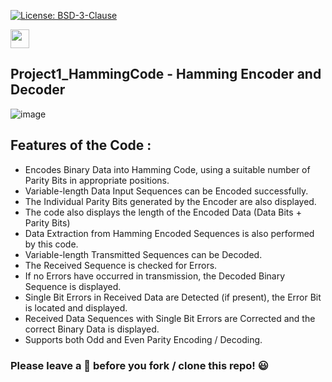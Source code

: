 [![License: BSD-3-Clause](https://img.shields.io/badge/License-BSD_3--Clause-blue.svg?style=for-the-badge)](https://opensource.org/licenses/BSD-3-Clause)

<img src="https://img.shields.io/badge/-C++-blue?style=for-the-badge&logo=c%2B%2B&logoColor=white" height="30">

## Project1_HammingCode - Hamming Encoder and Decoder

![image](https://user-images.githubusercontent.com/71541429/128601631-85bc3b18-0cd5-4f91-b5bc-c656f359e9bb.jpeg)

## Features of the Code :
* Encodes Binary Data into Hamming Code, using a suitable number of Parity Bits in appropriate positions.
* Variable-length Data Input Sequences can be Encoded successfully.
* The Individual Parity Bits generated by the Encoder are also displayed.
* The code also displays the length of the Encoded Data (Data Bits + Parity Bits)
* Data Extraction from Hamming Encoded Sequences is also performed by this code.
* Variable-length Transmitted Sequences can be Decoded.
* The Received Sequence is checked for Errors.
* If no Errors have occurred in transmission, the Decoded Binary Sequence is displayed.
* Single Bit Errors in Received Data are Detected (if present), the Error Bit is located and displayed.
* Received Data Sequences with Single Bit Errors are Corrected and the correct Binary Data is displayed.
* Supports both Odd and Even Parity Encoding / Decoding.

### Please leave a 🌟 before you fork / clone this repo! 😃
